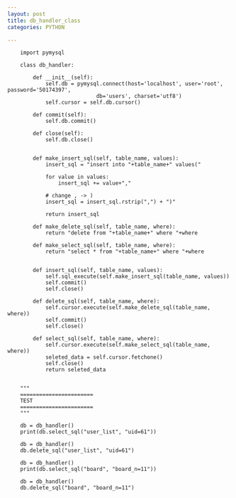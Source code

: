 ```yaml
---
layout: post
title: db_handler_class
categories: PYTHON

---
```


        import pymysql

        class db_handler:

            def __init__(self):
                self.db = pymysql.connect(host='localhost', user='root', password='50174397',
                                db='users', charset='utf8')
                self.cursor = self.db.cursor()

            def commit(self):
                self.db.commit()

            def close(self):
                self.db.close()


            def make_insert_sql(self, table_name, values):
                insert_sql = "insert into "+table_name+" values("

                for value in values:
                    insert_sql += value+","

                # change , -> )
                insert_sql = insert_sql.rstrip(",") + ")"

                return insert_sql

            def make_delete_sql(self, table_name, where):
                return "delete from "+table_name+" where "+where

            def make_select_sql(self, table_name, where):
                return "select * from "+table_name+" where "+where


            def insert_sql(self, table_name, values):
                self.sql_execute(self.make_insert_sql(table_name, values))
                self.commit()
                self.close()

            def delete_sql(self, table_name, where):
                self.cursor.execute(self.make_delete_sql(table_name, where))
                self.commit()
                self.close()

            def select_sql(self, table_name, where):
                self.cursor.execute(self.make_select_sql(table_name, where))
                seleted_data = self.cursor.fetchone()
                self.close()
                return seleted_data


        """
        =======================
        TEST
        =======================
        """

        db = db_handler()
        print(db.select_sql("user_list", "uid=61"))

        db = db_handler()
        db.delete_sql("user_list", "uid=61")

        db = db_handler()
        print(db.select_sql("board", "board_n=11"))

        db = db_handler()
        db.delete_sql("board", "board_n=11")
